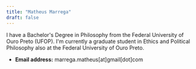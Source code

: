 ```yaml
---
title: "Matheus Marrega"
draft: false
---
```


I have a Bachelor's Degree in Philosophy from the Federal University of Ouro
Preto (UFOP). I'm currently a graduate student in Ethics and Political
Philosophy also at the Federal University of Ouro Preto.

* **Email address:** marrega.matheus[at]gmail[dot]com

